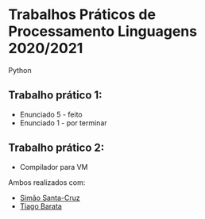 # Trabalhos Práticos de Processamento Linguagens 2020/2021
Python
## Trabalho prático 1: 
- Enunciado 5 - feito
- Enunciado 1 - por terminar

## Trabalho prático 2:
- Compilador para VM

Ambos realizados com:
- [Simão Santa-Cruz](https://github.com/simao133)
- [Tiago Barata](https://github.com/DomBarata)

